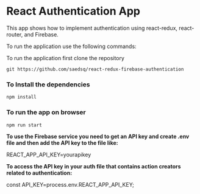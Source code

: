 # React Authentication App

This app shows how to implement authentication using react-redux, react-router, and Firebase. 


To run the application use the following commands:

To run the application first clone the repository

```
git https://github.com/saedsq/react-redux-firebase-authentication
```

### To Install the dependencies

```
npm install
```

### To run the app on browser

```
npm run start
```

**To use the Firebase service you need to get an API key and create .env file and then add the API key to the file like:**

REACT_APP_API_KEY=yourapikey

**To access the API key in your auth file that contains action creators related to authentication:**

const API_KEY=process.env.REACT_APP_API_KEY;


